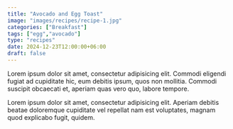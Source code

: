 ```yaml
---
title: "Avocado and Egg Toast"
image: "images/recipes/recipe-1.jpg"
categories: ["Breakfast"]
tags: ["egg","avocado"]
type: "recipes"
date: 2024-12-23T12:00:00+06:00
draft: false
---
```


Lorem ipsum dolor sit amet, consectetur adipisicing elit. Commodi eligendi fugiat ad cupiditate hic, eum debitis ipsum, quos non mollitia. Commodi suscipit obcaecati et, aperiam quas vero quo, labore tempore.

Lorem ipsum dolor sit amet, consectetur adipisicing elit. Aperiam debitis beatae doloremque cupiditate vel repellat nam est voluptates, magnam quod explicabo fugit, quidem.